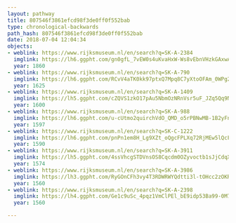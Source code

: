```yaml
---
layout: pathway
title: 807546f3861efcd98f3de0ff0f552bab
type: chronological-backwards
path_hash: 807546f3861efcd98f3de0ff0f552bab
date: 2018-07-04 12:04:34
objects:
- weblink: https://www.rijksmuseum.nl/en/search?q=SK-A-2384
  imglink: https://lh6.ggpht.com/gn0gfL_7vEW0s4uKvaHxW-Ws8vEbnVHzkGAxwArVC3VLt-L2PkuDtFs7Z9Af0C7tOXSMPWnEjEG0LEDNYEigGGCrFw=s200
  year: 1860
- weblink: https://www.rijksmuseum.nl/en/search?q=SK-A-790
  imglink: https://lh6.ggpht.com/RCvV4aTK0kk97ptxQ7Mpq8C7yXtoOFAm_0WPg2A4UoDGyCi3VthuVQLaheVnpPg3cZ-U35q3s9DpuU9QIp-OqN0hEg=s200
  year: 1625
- weblink: https://www.rijksmuseum.nl/en/search?q=SK-A-1409
  imglink: https://lh5.ggpht.com/cZQVS1zkO17pAu5NbmOzNRnVsr5uF_JZq5Qq9NFv5PvpuALH27GfBqUdM9N9tPdFxW17uFNmotWMOTYpQ8c9sbSZNQ=s200
  year: 1600
- weblink: https://www.rijksmuseum.nl/en/search?q=SK-A-988
  imglink: https://lh6.ggpht.com/u-cUtmo2quirchVdO_QMD_o5rPBNwMB-1B2yFncdNztsOf_Q--lQzhCwJVckl0wV5oSHCZUG3Hjhb6LNg9S39YMaZIo=s200
  year: 1597
- weblink: https://www.rijksmuseum.nl/en/search?q=SK-C-1222
  imglink: https://lh6.ggpht.com/pnPn1em8H_Lg9XZt_oQgcFPLXq72RjMEw5lQcFzSr-_QDDJ7Pjna-LmujMSizbQuWODb8DUk954qA7igf64v_eP9JTty=s200
  year: 1590
- weblink: https://www.rijksmuseum.nl/en/search?q=SK-A-3911
  imglink: https://lh5.ggpht.com/4ssVhcgSTDVnsOS8Cqcdm0OZyvoctb1sJjCdqX3Kw3H7PHFff0zj1nUDl7ZpWR95HG8JiHK_agpbOMwHTnP0A3IIqA=s200
  year: 1574
- weblink: https://www.rijksmuseum.nl/en/search?q=SK-A-3986
  imglink: https://lh3.ggpht.com/RyGOnCFh3vy4T3RDWRWYQdtti3l-tOHcc2zOKR-7g2ZTCd3Kqyva_js6jllMtLVwmEDmkBbSj21Wol8jesiawTickQ=s200
  year: 1560
- weblink: https://www.rijksmuseum.nl/en/search?q=SK-A-2398
  imglink: https://lh4.ggpht.com/Ge1c9uSc_4pqz1VmClPEl_bE9idp53Ba99-0M7pjEI7butA3T1hgoAMkaJIid0vwt6UyzqLHvOWejyYer11M7xANkgo=s200
  year: 1560

---
```

